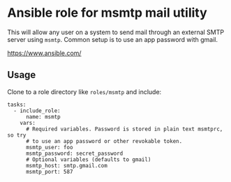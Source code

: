 # Ansible role for msmtp mail utility

This will allow any user on a system to send mail through an external SMTP
server using `msmtp`. Common setup is to use an app password with gmail.

https://www.ansible.com/

## Usage

Clone to a role directory like `roles/msmtp` and include:

    tasks:
      - include_role:
          name: msmtp
        vars:
          # Required variables. Password is stored in plain text msmtprc, so try
          # to use an app password or other revokable token.
          msmtp_user: foo
          msmtp_password: secret_password
          # Optional variables (defaults to gmail)
          msmtp_host: smtp.gmail.com
          msmtp_port: 587
